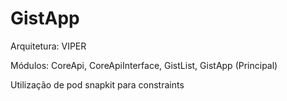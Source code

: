 # GistApp

Arquitetura: VIPER

Módulos: CoreApi, CoreApiInterface, GistList, GistApp (Principal)

Utilização de pod snapkit para constraints

